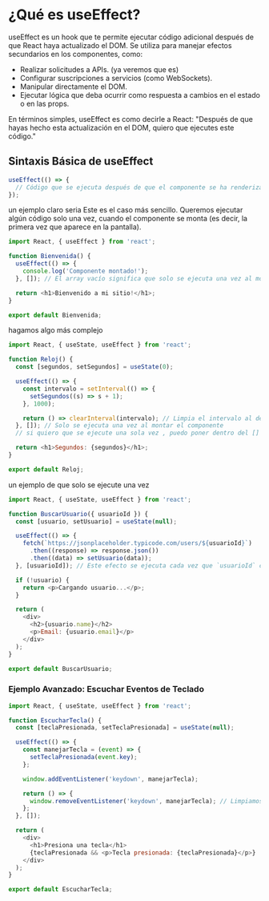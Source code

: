 # ¿Qué es useEffect?
useEffect es un hook que te permite ejecutar código adicional después de que React haya actualizado el DOM. Se utiliza para manejar efectos secundarios en los componentes, como:

- Realizar solicitudes a APIs. (ya veremos que es)
- Configurar suscripciones a servicios (como WebSockets).
- Manipular directamente el DOM.
- Ejecutar lógica que deba ocurrir como respuesta a cambios en el estado o en las props.

En términos simples, useEffect es como decirle a React: "Después de que hayas hecho esta actualización en el DOM, quiero que ejecutes este código."

## Sintaxis Básica de useEffect
```javascript
useEffect(() => {
  // Código que se ejecuta después de que el componente se ha renderizado
});
```

un ejemplo claro seria
Este es el caso más sencillo. Queremos ejecutar algún código solo una vez, cuando el componente se monta (es decir, la primera vez que aparece en la pantalla).
``` javascript
import React, { useEffect } from 'react';

function Bienvenida() {
  useEffect(() => {
    console.log('Componente montado!');
  }, []); // El array vacío significa que solo se ejecuta una vez al montar el componente

  return <h1>Bienvenido a mi sitio!</h1>;
}

export default Bienvenida;
```


hagamos algo más complejo
```javascript
import React, { useState, useEffect } from 'react';

function Reloj() {
  const [segundos, setSegundos] = useState(0);

  useEffect(() => {
    const intervalo = setInterval(() => {
      setSegundos((s) => s + 1);
    }, 1000);

    return () => clearInterval(intervalo); // Limpia el intervalo al desmontar el componente
  }, []); // Solo se ejecuta una vez al montar el componente
  // si quiero que se ejecute una sola vez , puedo poner dentro del [] una variable por ejemplo [nombre] lo que hace que solo se ejecute cuando nombre cambie

  return <h1>Segundos: {segundos}</h1>;
}

export default Reloj;
```
un ejemplo de que solo se ejecute una vez 
```javascript
import React, { useState, useEffect } from 'react';

function BuscarUsuario({ usuarioId }) {
  const [usuario, setUsuario] = useState(null);

  useEffect(() => {
    fetch(`https://jsonplaceholder.typicode.com/users/${usuarioId}`)
      .then((response) => response.json())
      .then((data) => setUsuario(data));
  }, [usuarioId]); // Este efecto se ejecuta cada vez que `usuarioId` cambia

  if (!usuario) {
    return <p>Cargando usuario...</p>;
  }

  return (
    <div>
      <h2>{usuario.name}</h2>
      <p>Email: {usuario.email}</p>
    </div>
  );
}

export default BuscarUsuario;
```

### Ejemplo Avanzado: Escuchar Eventos de Teclado

```javascript
import React, { useState, useEffect } from 'react';

function EscucharTecla() {
  const [teclaPresionada, setTeclaPresionada] = useState(null);

  useEffect(() => {
    const manejarTecla = (event) => {
      setTeclaPresionada(event.key);
    };

    window.addEventListener('keydown', manejarTecla);

    return () => {
      window.removeEventListener('keydown', manejarTecla); // Limpiamos el listener al desmontar
    };
  }, []);

  return (
    <div>
      <h1>Presiona una tecla</h1>
      {teclaPresionada && <p>Tecla presionada: {teclaPresionada}</p>}
    </div>
  );
}

export default EscucharTecla;
```
